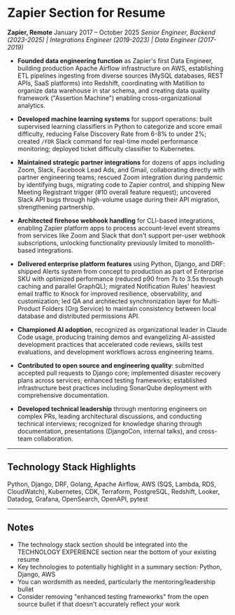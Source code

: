 # Zapier Section for Resume

**Zapier, Remote**                                                                January 2017 – October 2025
*Senior Engineer, Backend (2023-2025) | Integrations Engineer (2019-2023) | Data Engineer (2017-2019)*

- **Founded data engineering function** as Zapier's first Data Engineer, building production Apache Airflow infrastructure on AWS, establishing ETL pipelines ingesting from diverse sources (MySQL databases, REST APIs, SaaS platforms) into Redshift, coordinating with Matillion to organize data warehouse in star schema, and creating data quality framework ("Assertion Machine") enabling cross-organizational analytics.

- **Developed machine learning systems** for support operations: built supervised learning classifiers in Python to categorize and score email difficulty, reducing False Discovery Rate from 6-8% to under 2%; created `/FDR` Slack command for real-time model performance monitoring; deployed ticket difficulty classifier to Kubernetes.

- **Maintained strategic partner integrations** for dozens of apps including Zoom, Slack, Facebook Lead Ads, and Gmail, collaborating directly with partner engineering teams; rescued Zoom integration during pandemic by identifying bugs, migrating code to Zapier control, and shipping New Meeting Registrant trigger (#10 overall feature request); uncovered Slack API bugs through high-volume usage during their API migration, strengthening partnership.

- **Architected firehose webhook handling** for CLI-based integrations, enabling Zapier platform apps to process account-level event streams from services like Zoom and Slack that don't support per-user webhook subscriptions, unlocking functionality previously limited to monolith-based integrations.

- **Delivered enterprise platform features** using Python, Django, and DRF: shipped Alerts system from concept to production as part of Enterprise SKU with optimized performance (reduced p90 from 7s to 3.5s through caching and parallel GraphQL); migrated Notification Rules' heaviest email traffic to Knock for improved resilience, observability, and customization; led QA and architected synchronization layer for Multi-Product Folders (Org Service) to maintain consistency between local database and distributed permissions API.

- **Championed AI adoption**, recognized as organizational leader in Claude Code usage, producing training demos and evangelizing AI-assisted development practices that accelerated code reviews, skills test evaluations, and development workflows across engineering teams.

- **Contributed to open source and engineering quality**: submitted accepted pull requests to Django core; implemented disaster recovery plans across services; enhanced testing frameworks; established infrastructure best practices including SonarQube deployment with comprehensive documentation.

- **Developed technical leadership** through mentoring engineers on complex PRs, leading architectural discussions, and conducting technical interviews; recognized for knowledge sharing through documentation, presentations (DjangoCon, internal talks), and cross-team collaboration.

---

## Technology Stack Highlights
Python, Django, DRF, Golang, Apache Airflow, AWS (SQS, Lambda, RDS, CloudWatch), Kubernetes, CDK, Terraform, PostgreSQL, Redshift, Looker, Datadog, Grafana, OpenSearch, OpenAPI, pytest

---

## Notes
- The technology stack section should be integrated into the TECHNOLOGY EXPERIENCE section near the bottom of your existing resume
- Key technologies to potentially highlight in a summary section: Python, Django, AWS
- You can wordsmith as needed, particularly the mentoring/leadership bullet
- Consider removing "enhanced testing frameworks" from the open source bullet if that doesn't accurately reflect your work
